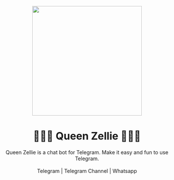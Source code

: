 <div align="center">
<img src="https://i.ibb.co/ZSgCV70/20210921-020916.jpg" width="300" height="300">
<h1>🧝‍♀️💚 Queen Zellie 💚🧝‍♀️</h1>
</div>
<p align="center">Queen Zellie is a chat bot for Telegram. Make it easy and fun to use Telegram.
<br><br><a herf="https://t.me/sasmithaaaaa">Telegram</a> | <a herf="https://t.me/antechcrew">Telegram Channel</a> | <a herf="wa.me/+94719077818">Whatsapp</a>


